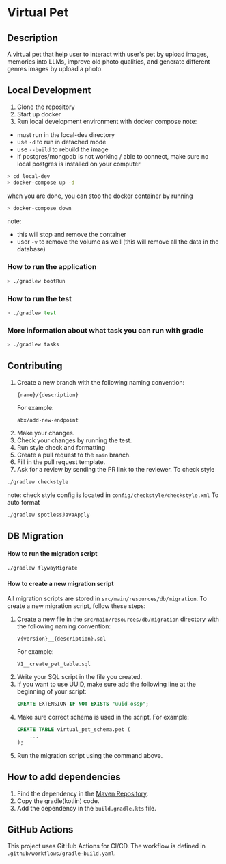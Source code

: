 # Virtual Pet

## Description
A virtual pet that help user to interact with user's pet by upload images, memories into 
LLMs, improve old photo qualities, and generate different genres images by upload a photo.


## Local Development
1. Clone the repository
2. Start up docker 
3. Run local development environment with docker compose
note:
- must run in the local-dev directory
- use `-d` to run in detached mode
- use `--build` to rebuild the image
- if postgres/mongodb is not working / able to connect, make sure no local postgres is installed on your computer
```bash
> cd local-dev
> docker-compose up -d
```

when you are done, you can stop the docker container by running
```bash
> docker-compose down
```
note:
- this will stop and remove the container
- user `-v` to remove the volume as well (this will remove all the data in the database)

### How to run the application
```bash
> ./gradlew bootRun
```

### How to run the test
```bash
> ./gradlew test
```

### More information about what task you can run with gradle
```bash
> ./gradlew tasks
```

## Contributing
1. Create a new branch with the following naming convention:
   ```
   {name}/{description}
   ```
   For example:
   ```
   abx/add-new-endpoint
   ```
2. Make your changes.
3. Check your changes by running the test.
4. Run style check and formatting
5. Create a pull request to the `main` branch.
6. Fill in the pull request template.
7. Ask for a review by sending the PR link to the reviewer.
To check style
```bash
./gradlew checkstyle
```
note: check style config is located in `config/checkstyle/checkstyle.xml`
To auto format
```bash
./gradlew spotlessJavaApply
```



## DB Migration
#### How to run the migration script
```bash
./gradlew flywayMigrate
```

#### How to create a new migration script
All migration scripts are stored in `src/main/resources/db/migration`. 
To create a new migration script, follow these steps:
1. Create a new file in the `src/main/resources/db/migration` directory with the following naming convention:
   ```
   V{version}__{description}.sql
   ```
   For example:
   ```
   V1__create_pet_table.sql
   ```
2. Write your SQL script in the file you created.
3. If you want to use UUID, make sure add the following line at the beginning of your script:
   ```sql
   CREATE EXTENSION IF NOT EXISTS "uuid-ossp";
   ```
4. Make sure correct schema is used in the script. For example:
   ```sql
   CREATE TABLE virtual_pet_schema.pet (
       ...
   );
   ```
5. Run the migration script using the command above.

## How to add dependencies
1. Find the dependency in the [Maven Repository](https://mvnrepository.com/).
2. Copy the gradle(kotlin) code.
3. Add the dependency in the `build.gradle.kts` file.

## GitHub Actions
This project uses GitHub Actions for CI/CD. The workflow is defined in `.github/workflows/gradle-build.yaml`.